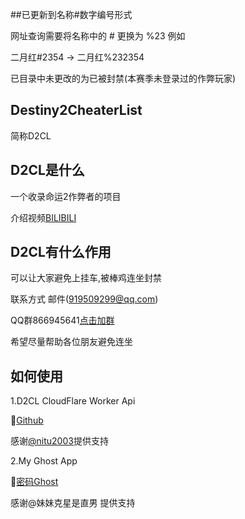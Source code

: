 ##已更新到名称#数字编号形式

网址查询需要将名称中的 # 更换为 %23 例如

二月红#2354 → 二月红%232354

已目录中未更改的为已被封禁(本赛季未登录过的作弊玩家)


## Destiny2CheaterList
简称D2CL

## D2CL是什么
一个收录命运2作弊者的项目

介绍视频[BILIBILI](https://www.bilibili.com/video/BV13M4y1T7DW)

## D2CL有什么作用
可以让大家避免上挂车,被棒鸡连坐封禁

联系方式
邮件(919509299@qq.com)

QQ群866945641[点击加群](https://jq.qq.com/?_wv=1027&k=wm9lYa8v)

希望尽量帮助各位朋友避免连坐

## 如何使用

1.D2CL CloudFlare Worker Api

🔗[Github](https://github.com/nitu2003/cloudflare-d2cl-api)

感谢[@nitu2003](https://github.com/nitu2003)提供支持

2.My Ghost App

🔗[密码Ghost](https://www.lanzoui.com/b04zdlyqj)

感谢@妹妹克星是直男 提供支持
